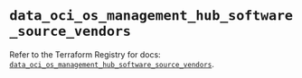 # `data_oci_os_management_hub_software_source_vendors`

Refer to the Terraform Registry for docs: [`data_oci_os_management_hub_software_source_vendors`](https://registry.terraform.io/providers/oracle/oci/6.18.0/docs/data-sources/os_management_hub_software_source_vendors).
